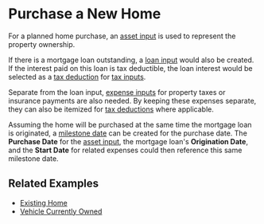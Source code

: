# Purchase a New Home

For a planned home purchase, an [asset input][1] is used to represent the property ownership. 

If there is a mortgage loan outstanding, a  [loan input][2] would also be created. If the interest paid on this loan is tax deductible, the loan interest would be selected as a [tax deduction][8] for [tax inputs][5].

Separate from the loan input, [expense inputs][4] for property taxes or insurance payments are also needed. By keeping these expenses separate, they can also be itemized for [tax deductions][8] where applicable.

Assuming the home will be purchased at the same time the mortgage loan is originated, a [milestone date][3] can be created for the purchase date. The __Purchase Date__ for the [asset input][1], the mortgage loan's __Origination Date__, and the __Start Date__ for related expenses could then reference this same milestone date.

## Related Examples

* [Existing Home][7]
* [Vehicle Currently Owned][6]

[1]:asset.html
[2]:loan.html
[3]:milestoneDate.html
[4]:expense.html
[5]:tax.html
[6]:recipeExistingVehicle.html
[7]:recipeExistingHouse.html
[8]:taxDeductions.html